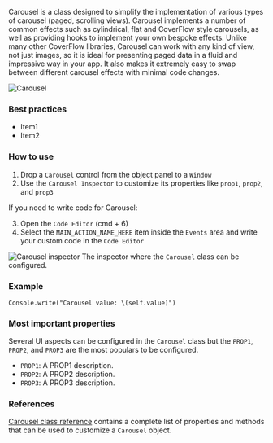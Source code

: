 Carousel is a class designed to simplify the implementation of various types of carousel (paged, scrolling views). Carousel implements a number of common effects such as cylindrical, flat and CoverFlow style carousels, as well as providing hooks to implement your own bespoke effects. Unlike many other CoverFlow libraries, Carousel can work with any kind of view, not just images, so it is ideal for presenting paged data in a fluid and impressive way in your app. It also makes it extremely easy to swap between different carousel effects with minimal code changes.

![Carousel](images/Carousel_main.png)

### Best practices
* Item1
* Item2

### How to use
1. Drop a `Carousel` control from the object panel to a `Window`
2. Use the `Carousel Inspector` to customize its properties like `prop1`, `prop2`, and `prop3`

If you need to write code for Carousel:

3. Open the `Code Editor` (cmd + 6)
4. Select the `MAIN_ACTION_NAME_HERE` item inside the `Events` area and write your custom code in the `Code Editor`

![`Carousel` inspector](images/Carousel_inspector.png)
The inspector where the `Carousel` class can be configured.

### Example
```
Console.write("Carousel value: \(self.value)")
```

### Most important properties
Several UI aspects can be configured in the `Carousel` class but the `PROP1`, `PROP2`, and `PROP3` are the most populars to be configured.
- `PROP1`: A PROP1 description.
- `PROP2`: A PROP2 description.
- `PROP3`: A PROP3 description.

### References
[Carousel class reference](../classes/Carousel.html) contains a complete list of properties and methods that can be used to customize a `Carousel` object.
